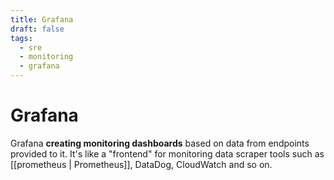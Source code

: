 ```yaml
---
title: Grafana
draft: false
tags:
  - sre
  - monitoring
  - grafana
---
```


# Grafana

Grafana **creating monitoring dashboards** based on data from endpoints provided to it. It's like a "frontend" for monitoring data scraper tools such as [[prometheus | Prometheus]], DataDog, CloudWatch and so on.

